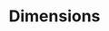 ---
bigquery: https://console.cloud.google.com/bigquery?p=covid-19-dimensions-ai&page=table&d=data&t=publications
contributors: Digital Science, https://www.digital-science.com/
cost: Free for personal, non-commercial use.
description: Dimensions contains more than 100 million publications, ranging from
  articles published in scholarly journals, books and book chapters, to preprints
  and conference proceedings. All publications are contextualized with linked data
  sets, funding, publications, patents, clinical trials, and policy documents. You
  can also view associated categories, funders, institutions, and researcher profiles.
documentation: https://docs.dimensions.ai/bigquery/index.html
last_edit: Mon, 04 Apr 2022 19:04:00 GMT
location: https://www.dimensions.ai/products/free/
maintained_by: Digital Science, https://www.digital-science.com/
schema_fields: '[''category_sdg'', ''journal'', ''funder_org_state_codes'', ''date_print'',
  ''research_org_state_codes'', ''year'', ''type'', ''category_icrp_cso'', ''abstract'',
  ''family_count'', ''parent_id'', ''linkout'', ''funding_aud'', ''eisbn'', ''address'',
  ''funding_details'', ''assignee_countries'', ''original_assignee_orgs'', ''date_inserted'',
  ''email_address'', ''description'', ''arxiv_id'', ''publication_date'', ''start_date'',
  ''original_assignee_countries'', ''license'', ''issue'', ''original_title'', ''resulting_publication_doi'',
  ''established'', ''funding_amount'', ''open_access_categories'', ''funding_usd'',
  ''registry'', ''conditions'', ''clinical_trial_ids'', ''funder_org'', ''editors'',
  ''research_org_countries'', ''acronyms'', ''volume'', ''current_assignee_orgs'',
  ''types'', ''reference_ids'', ''original_abstract'', ''supporting_grant_ids'', ''end_year'',
  ''funding_cad'', ''cpc'', ''category_rcdc'', ''acronym'', ''mesh_terms'', ''embargo_date'',
  ''acknowledgements'', ''cited_by_ids'', ''funding_jpy'', ''id'', ''date_imported_gbq'',
  ''associated_publication_pmid'', ''funding_chf'', ''funder_org_countries'', ''end_date'',
  ''publication_ids'', ''concepts'', ''filing_date'', ''expiration_year'', ''citations_count'',
  ''interventions'', ''mesh_headings'', ''gender'', ''category_for'', ''links'', ''publication_year'',
  ''application_number'', ''original_assignee'', ''funder_org_cities'', ''funding_currency'',
  ''created_date'', ''grant_number'', ''brief_title'', ''citations'', ''categories'',
  ''granted_date'', ''pages'', ''labels'', ''altmetrics'', ''citation_string'', ''relationships'',
  ''current_assignee_countries'', ''granted_year'', ''category_icrp_ct'', ''associated_publication_id'',
  ''aliases'', ''phase'', ''associated_grant_ids'', ''category_bra'', ''investigators'',
  ''foa_number'', ''family_id'', ''category_hra'', ''active_years'', ''research_orgs'',
  ''doi'', ''funder_countries'', ''pmid'', ''repository_url'', ''filing_status'',
  ''associated_publication_doi'', ''organisation_details'', ''isbn'', ''patent_ids'',
  ''resulting_publication_ids'', ''current_assignee'', ''journal_lists'', ''repository_name'',
  ''funding_cny'', ''associated_publication_arxiv_id'', ''family_members_ids'', ''proceedings_title'',
  ''open_access_categories_v2'', ''inventor_names'', ''expiration_date'', ''book_title'',
  ''date_normal'', ''name'', ''jurisdiction'', ''funder_orgs'', ''category_hrcs_hc'',
  ''repository_id'', ''subtitles'', ''date_online'', ''research_org_country_names'',
  ''funding_eur'', ''assignee_orgs'', ''pmcid'', ''external_ids'', ''wikipedia_url'',
  ''category_uoa'', ''funding_gbp'', ''title'', ''start_year'', ''date'', ''metrics'',
  ''research_org_state_names'', ''research_org_cities'', ''priority_year'', ''category_hrcs_rac'',
  ''legal_events'', ''publisher'', ''funder_org_acronyms'', ''kind'', ''researcher_ids'',
  ''legal_status'', ''authors'', ''date_modified'', ''funding_nzd'', ''book_series_title'',
  ''research_org_city_names'', ''ipcr'', ''conference'', ''filing_year'', ''language'',
  ''status'', ''source_id'', ''priority_date'']'
shortname: dimensions
tags:
- scholarly literature
- patents
- funding
- clinical trials
- academic profiles
terms_of_use: 'Use of both the Dimensions COVID-19 dataset and full Dimensions dataset
  are subject to the Dimensions Terms of use: https://www.dimensions.ai/policies-terms-legal '
title: Dimensions
uuid: dcff88bd-fe6b-4fdb-8159-809bf9d7bc1c
---
